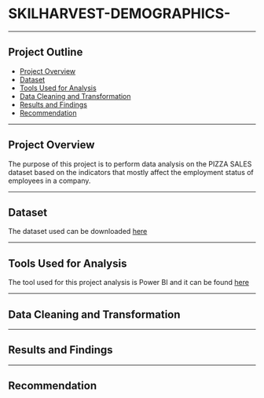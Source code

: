# SKILHARVEST-DEMOGRAPHICS-


---
## **Project Outline**
- [Project Overview](#Project-Overview)
- [Dataset](#Dataset)
- [Tools Used for Analysis](#Tools-Used-for-Analysis)
- [Data Cleaning and Transformation](#Data-Cleaning-and-Transformation)
- [Results and Findings](#Results-and-Findings)
- [Recommendation](#Recommendation)
---

## Project Overview
The purpose of this project is to perform data analysis on the PIZZA SALES dataset based on the indicators that mostly affect the employment status of employees in a company.

---
## Dataset
The dataset used can be downloaded 
[here](https://docs.google.com/spreadsheets/d/1VxTl9i2xIhX_w5H3HIZuUvii7jPwQ7ar/edit?usp=drivesdk&ouid=107825176458530935443&rtpof=true&sd=true)

---

## Tools Used for Analysis 
The tool used for this project analysis is Power BI and it can be found [here](https://powerbi.microsoft.com/en-us/downloads/)

---

## Data Cleaning and Transformation


---

## Results and Findings


---

## Recommendation
